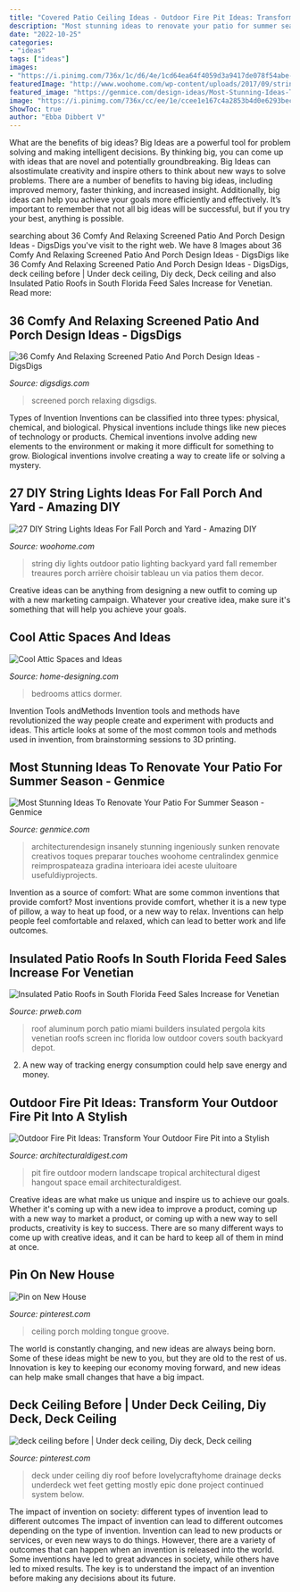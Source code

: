 ```yaml
---
title: "Covered Patio Ceiling Ideas - Outdoor Fire Pit Ideas: Transform Your Outdoor Fire Pit Into A Stylish"
description: "Most stunning ideas to renovate your patio for summer season"
date: "2022-10-25"
categories:
- "ideas"
tags: ["ideas"]
images:
- "https://i.pinimg.com/736x/1c/d6/4e/1cd64ea64f4059d3a9417de078f54abe--ceiling-ideas-ceiling-lighting.jpg"
featuredImage: "http://www.woohome.com/wp-content/uploads/2017/09/string-lighting-ideas-for-Fall-yard-and-garden-7.jpg"
featured_image: "https://genmice.com/design-ideas/Most-Stunning-Ideas-To-Renovate-Your-Patio-For-Summer-Season/524.jpeg"
image: "https://i.pinimg.com/736x/cc/ee/1e/ccee1e167c4a2853b4d0e6293bec6d33.jpg"
ShowToc: true
author: "Ebba Dibbert V"
---
```



What are the benefits of big ideas?
Big Ideas are a powerful tool for problem solving and making intelligent decisions. By thinking big, you can come up with ideas that are novel and potentially groundbreaking. Big Ideas can alsostimulate creativity and inspire others to think about new ways to solve problems.
There are a number of benefits to having big ideas, including improved memory, faster thinking, and increased insight. Additionally, big ideas can help you achieve your goals more efficiently and effectively. It’s important to remember that not all big ideas will be successful, but if you try your best, anything is possible.

	

		
searching about 36 Comfy And Relaxing Screened Patio And Porch Design Ideas - DigsDigs you've visit to the right web. We have 8 Images about 36 Comfy And Relaxing Screened Patio And Porch Design Ideas - DigsDigs like 36 Comfy And Relaxing Screened Patio And Porch Design Ideas - DigsDigs, deck ceiling before | Under deck ceiling, Diy deck, Deck ceiling and also Insulated Patio Roofs in South Florida Feed Sales Increase for Venetian. Read more:
		
    
## 36 Comfy And Relaxing Screened Patio And Porch Design Ideas - DigsDigs

<img loading=lazy src="https://www.digsdigs.com/photos/comfy-and-relaxing-screened-patio-design-ideas-13.jpg" onerror="this.onerror=null;this.src='https://tse1.mm.bing.net/th?id=OIP.Td3II65TSCj_IlScb6AjQwHaLQ&amp;pid=15.1';" alt="36 Comfy And Relaxing Screened Patio And Porch Design Ideas - DigsDigs">

_Source: digsdigs.com_

>screened porch relaxing digsdigs. 

	

Types of Invention
Inventions can be classified into three types: physical, chemical, and biological. Physical inventions include things like new pieces of technology or products. Chemical inventions involve adding new elements to the environment or making it more difficult for something to grow. Biological inventions involve creating a way to create life or solving a mystery.

    
## 27 DIY String Lights Ideas For Fall Porch And Yard - Amazing DIY

<img loading=lazy src="http://www.woohome.com/wp-content/uploads/2017/09/string-lighting-ideas-for-Fall-yard-and-garden-7.jpg" onerror="this.onerror=null;this.src='https://tse1.mm.bing.net/th?id=OIP.T5G_kdl1xE-TqatAaRezYgHaLD&amp;pid=15.1';" alt="27 DIY String Lights Ideas For Fall Porch and Yard - Amazing DIY">

_Source: woohome.com_

>string diy lights outdoor patio lighting backyard yard fall remember treaures porch arrière choisir tableau un via patios them decor. 

	

Creative ideas can be anything from designing a new outfit to coming up with a new marketing campaign. Whatever your creative idea, make sure it's something that will help you achieve your goals.

    
## Cool Attic Spaces And Ideas

<img loading=lazy src="http://cdn.home-designing.com/wp-content/uploads/2010/04/11-attic-space.jpg" onerror="this.onerror=null;this.src='https://tse1.mm.bing.net/th?id=OIP.OS0TsuhV70qJy0cfswI6BAHaE8&amp;pid=15.1';" alt="Cool Attic Spaces and Ideas">

_Source: home-designing.com_

>bedrooms attics dormer. 

	

Invention Tools andMethods
Invention tools and methods have revolutionized the way people create and experiment with products and ideas. This article looks at some of the most common tools and methods used in invention, from brainstorming sessions to 3D printing.

    
## Most Stunning Ideas To Renovate Your Patio For Summer Season - Genmice

<img loading=lazy src="https://genmice.com/design-ideas/Most-Stunning-Ideas-To-Renovate-Your-Patio-For-Summer-Season/524.jpeg" onerror="this.onerror=null;this.src='https://tse2.mm.bing.net/th?id=OIP.sYXaLocabmqwbNmA69MkHQHaK3&amp;pid=15.1';" alt="Most Stunning Ideas To Renovate Your Patio For Summer Season - Genmice">

_Source: genmice.com_

>architecturendesign insanely stunning ingeniously sunken renovate creativos toques preparar touches woohome centralindex genmice reimprospateaza gradina interioara idei aceste uluitoare usefuldiyprojects. 

	

Invention as a source of comfort: What are some common inventions that provide comfort?
Most inventions provide comfort, whether it is a new type of pillow, a way to heat up food, or a new way to relax. Inventions can help people feel comfortable and relaxed, which can lead to better work and life outcomes.

    
## Insulated Patio Roofs In South Florida Feed Sales Increase For Venetian

<img loading=lazy src="http://ww1.prweb.com/prfiles/2013/06/17/11249693/get-attachment.aspx.jpeg" onerror="this.onerror=null;this.src='https://tse3.mm.bing.net/th?id=OIP.RlxYtzqwqthToOR3En7MSgHaHN&amp;pid=15.1';" alt="Insulated Patio Roofs in South Florida Feed Sales Increase for Venetian">

_Source: prweb.com_

>roof aluminum porch patio miami builders insulated pergola kits venetian roofs screen inc florida low outdoor covers south backyard depot. 

	

2. A new way of tracking energy consumption could help save energy and money.

    
## Outdoor Fire Pit Ideas: Transform Your Outdoor Fire Pit Into A Stylish

<img loading=lazy src="http://media.architecturaldigest.com/photos/57a24d4ba065cffc07e866f9/master/pass/outdoor-fire-pit-ideas-02.jpg" onerror="this.onerror=null;this.src='https://tse2.mm.bing.net/th?id=OIP.q-QJPlYGHkClRNbdVhtL0QHaLH&amp;pid=15.1';" alt="Outdoor Fire Pit Ideas: Transform Your Outdoor Fire Pit into a Stylish">

_Source: architecturaldigest.com_

>pit fire outdoor modern landscape tropical architectural digest hangout space email architecturaldigest. 

	

Creative ideas are what make us unique and inspire us to achieve our goals. Whether it's coming up with a new idea to improve a product, coming up with a new way to market a product, or coming up with a new way to sell products, creativity is key to success. There are so many different ways to come up with creative ideas, and it can be hard to keep all of them in mind at once.

    
## Pin On New House

<img loading=lazy src="https://i.pinimg.com/736x/1c/d6/4e/1cd64ea64f4059d3a9417de078f54abe--ceiling-ideas-ceiling-lighting.jpg" onerror="this.onerror=null;this.src='https://tse4.mm.bing.net/th?id=OIP.aFRoeJenPHqmhFz0Wm6HGgHaJ4&amp;pid=15.1';" alt="Pin on New House">

_Source: pinterest.com_

>ceiling porch molding tongue groove. 

	

The world is constantly changing, and new ideas are always being born. Some of these ideas might be new to you, but they are old to the rest of us. Innovation is key to keeping our economy moving forward, and new ideas can help make small changes that have a big impact.

    
## Deck Ceiling Before | Under Deck Ceiling, Diy Deck, Deck Ceiling

<img loading=lazy src="https://i.pinimg.com/736x/cc/ee/1e/ccee1e167c4a2853b4d0e6293bec6d33.jpg" onerror="this.onerror=null;this.src='https://tse4.mm.bing.net/th?id=OIP.rdfU73p-aHPiTq_tX9AvMAHaJ3&amp;pid=15.1';" alt="deck ceiling before | Under deck ceiling, Diy deck, Deck ceiling">

_Source: pinterest.com_

>deck under ceiling diy roof before lovelycraftyhome drainage decks underdeck wet feet getting mostly epic done project continued system below. 

	

The impact of invention on society: different types of invention lead to different outcomes
The impact of invention can lead to different outcomes depending on the type of invention. Invention can lead to new products or services, or even new ways to do things. However, there are a variety of outcomes that can happen when an invention is released into the world. Some inventions have led to great advances in society, while others have led to mixed results. The key is to understand the impact of an invention before making any decisions about its future.


